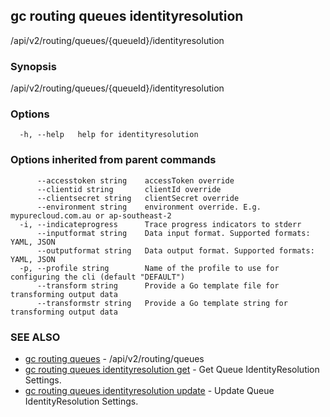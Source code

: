 ## gc routing queues identityresolution

/api/v2/routing/queues/{queueId}/identityresolution

### Synopsis

/api/v2/routing/queues/{queueId}/identityresolution

### Options

```
  -h, --help   help for identityresolution
```

### Options inherited from parent commands

```
      --accesstoken string    accessToken override
      --clientid string       clientId override
      --clientsecret string   clientSecret override
      --environment string    environment override. E.g. mypurecloud.com.au or ap-southeast-2
  -i, --indicateprogress      Trace progress indicators to stderr
      --inputformat string    Data input format. Supported formats: YAML, JSON
      --outputformat string   Data output format. Supported formats: YAML, JSON
  -p, --profile string        Name of the profile to use for configuring the cli (default "DEFAULT")
      --transform string      Provide a Go template file for transforming output data
      --transformstr string   Provide a Go template string for transforming output data
```

### SEE ALSO

* [gc routing queues](gc_routing_queues.html)	 - /api/v2/routing/queues
* [gc routing queues identityresolution get](gc_routing_queues_identityresolution_get.html)	 - Get Queue IdentityResolution Settings.
* [gc routing queues identityresolution update](gc_routing_queues_identityresolution_update.html)	 - Update Queue IdentityResolution Settings.


